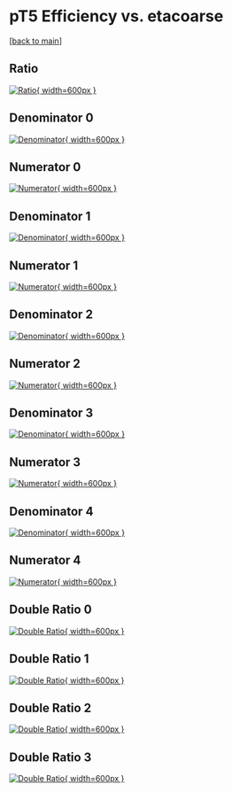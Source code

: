 # pT5 Efficiency vs. etacoarse

[[back to main](./)]



## Ratio

[![Ratio](../mtv/var/pT5_xtr_13_-1_eff_etacoarse.png){ width=600px }](../mtv/var/pT5_xtr_13_-1_eff_etacoarse.pdf)

## Denominator 0

[![Denominator](../mtv/den/pT5_xtr_13_-1_eff_etacoarse_den0.png){ width=600px }](../mtv/den/pT5_xtr_13_-1_eff_etacoarse_den0.pdf)

## Numerator 0

[![Numerator](../mtv/num/pT5_xtr_13_-1_eff_etacoarse_num0.png){ width=600px }](../mtv/num/pT5_xtr_13_-1_eff_etacoarse_num0.pdf)

## Denominator 1

[![Denominator](../mtv/den/pT5_xtr_13_-1_eff_etacoarse_den1.png){ width=600px }](../mtv/den/pT5_xtr_13_-1_eff_etacoarse_den1.pdf)

## Numerator 1

[![Numerator](../mtv/num/pT5_xtr_13_-1_eff_etacoarse_num1.png){ width=600px }](../mtv/num/pT5_xtr_13_-1_eff_etacoarse_num1.pdf)

## Denominator 2

[![Denominator](../mtv/den/pT5_xtr_13_-1_eff_etacoarse_den2.png){ width=600px }](../mtv/den/pT5_xtr_13_-1_eff_etacoarse_den2.pdf)

## Numerator 2

[![Numerator](../mtv/num/pT5_xtr_13_-1_eff_etacoarse_num2.png){ width=600px }](../mtv/num/pT5_xtr_13_-1_eff_etacoarse_num2.pdf)

## Denominator 3

[![Denominator](../mtv/den/pT5_xtr_13_-1_eff_etacoarse_den3.png){ width=600px }](../mtv/den/pT5_xtr_13_-1_eff_etacoarse_den3.pdf)

## Numerator 3

[![Numerator](../mtv/num/pT5_xtr_13_-1_eff_etacoarse_num3.png){ width=600px }](../mtv/num/pT5_xtr_13_-1_eff_etacoarse_num3.pdf)

## Denominator 4

[![Denominator](../mtv/den/pT5_xtr_13_-1_eff_etacoarse_den4.png){ width=600px }](../mtv/den/pT5_xtr_13_-1_eff_etacoarse_den4.pdf)

## Numerator 4

[![Numerator](../mtv/num/pT5_xtr_13_-1_eff_etacoarse_num4.png){ width=600px }](../mtv/num/pT5_xtr_13_-1_eff_etacoarse_num4.pdf)

## Double Ratio 0

[![Double Ratio](../mtv/ratio/pT5_xtr_13_-1_eff_etacoarse_ratio0.png){ width=600px }](../mtv/ratio/pT5_xtr_13_-1_eff_etacoarse_ratio0.pdf)

## Double Ratio 1

[![Double Ratio](../mtv/ratio/pT5_xtr_13_-1_eff_etacoarse_ratio1.png){ width=600px }](../mtv/ratio/pT5_xtr_13_-1_eff_etacoarse_ratio1.pdf)

## Double Ratio 2

[![Double Ratio](../mtv/ratio/pT5_xtr_13_-1_eff_etacoarse_ratio2.png){ width=600px }](../mtv/ratio/pT5_xtr_13_-1_eff_etacoarse_ratio2.pdf)

## Double Ratio 3

[![Double Ratio](../mtv/ratio/pT5_xtr_13_-1_eff_etacoarse_ratio3.png){ width=600px }](../mtv/ratio/pT5_xtr_13_-1_eff_etacoarse_ratio3.pdf)

